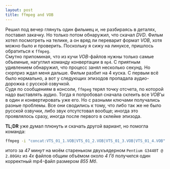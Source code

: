 ```yaml
---
layout: post
title: ffmpeg and VOB 
---
```


Решил под вечер глянуть один фильмец и, не разбираясь в деталях, поставил закачку. Но только потом обнаружил, что скачал
_DVD_. Фильм хотел посмотреть на телике, а он вряд ли переварит формат _VOB_, хотя можно было и проверить. Поскольку я
сижу на линуксе, пришлось обратиться к `ffmpeg`.  
Смутно припоминая, что из кучи _VOB_-файлов нужны только самые объемные, нагуглил команду конвертации в `mp4`. С
приятным удивлением обнаружил, что процесс занял несколько секунд. Но сюрприз ждал меня дальше. Фильм разбит на 4 
куска. С первым всё было нормально, а вот у следующих эпизодов пропадала аудио-дорожка с русской озвучкой.  
Судя по сообщениям в консоли, `ffmpeg` терял точку отсчета, по которой надо выставлять аудио. Тогда я попробовал 
сначала склеить все _VOB_'ы в один и конвертировать уже его. Но с разными ключами получались разные проблемы. Все они
сводились к тому, что либо так же не было русской озвучки, либо звук отсутстовал вообще; иногда это проявлялось 
сразу, иногда после первого в склейке эпизода.  

__TL;DR__ уже думал плюнуть и скачать другой вариант, но помогла команда:
```bash
ffmpeg -i "concat:VTS_01_1.VOB|VTS_01_2.VOB|VTS_01_3.VOB|VTS_01_4.VOB" -b:v 1500k -r 30 -vcodec h264 -strict -2 -acodec aac -ar 44100 -f mp4 convert.mp4
```

итого за _47 минут_ на моём стареньком двухъядерном `Pentium G3440T @ 2.80GHz` из _4х_ файлов общим объёмом около _4 Гб_ получился один корректный mp4-файл размером _855 Мб_.
